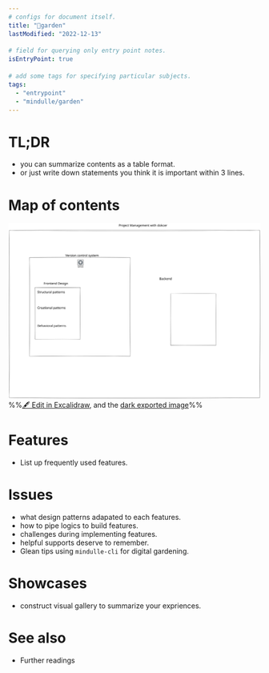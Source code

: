 ```yaml
---
# configs for document itself.
title: "🎉garden"
lastModified: "2022-12-13"

# field for querying only entry point notes.
isEntryPoint: true

# add some tags for specifying particular subjects.
tags:
  - "entrypoint"
  - "mindulle/garden"
---
```

# TL;DR
- you can summarize contents as a table format.
- or just write down statements you think it is important within 3 lines.


# Map of contents
![Garden MOC | 400](Develop/Fruits/mindulle/garden/%F0%9F%93%A6assets/%F0%9F%8E%89garden%202022-12-13%2017.03.36.excalidraw.svg)
%%[🖋 Edit in Excalidraw](Develop/Fruits/mindulle/garden/%F0%9F%93%A6assets/%F0%9F%8E%89garden%202022-12-13%2017.03.36.excalidraw.md), and the [dark exported image](Develop/Fruits/mindulle/garden/%F0%9F%93%A6assets/%F0%9F%8E%89garden%202022-12-13%2017.03.36.excalidraw.dark.svg)%%

# Features
- List up frequently used features.

# Issues
- what design patterns adapated to each features.
- how to pipe logics to build features.
- challenges during implementing features.
- helpful supports deserve to remember.
- Glean tips using `mindulle-cli` for digital gardening.

# Showcases
- construct visual gallery to summarize your expriences.

# See also
- Further readings

